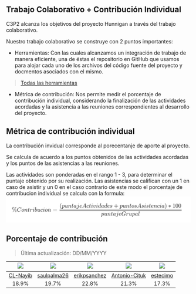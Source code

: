 ## Trabajo Colaborativo + Contribución Individual

C3P2 alcanza los objetivos del proyecto Hunnigan a través del trabajo colaborativo.

Nuestro trabajo colaborativo se construye con 2 puntos importantes:

- Herramientas: Con las cuales alcanzamos un integración de trabajo de manera eficiente, una de éstas el repositorio en GitHub que usamos para alojar cada uno de los archivos del código fuente del proyecto y docmentos asociados con el mismo.
> [Todas las herramientas](./Herramientas.md)

- Métrica de contribución: Nos permite medir el porcentaje de contribución individual, considerando la finalización de las actividades acordadas y la asistencia a las reuniones correspondientes al desarrollo del proyecto.

## Métrica de contribución individual

La contribución invidual corresponde al porecentanje de aporte al proyecto.

Se calcula de acuerdo a los puntos obtenidos de las actividades acordadas y los puntos de las asistencias a las reuniones.

Las actividades son ponderadas en el rango 1 - 3, para determinar el puntaje obtenido por su realización. Las asistencias se califican con un 1 en caso de asistir y un 0 en el caso contrario de este modo el porcentaje de contribucion individual se calcula con la formula:
![formula de Porcentaje de Contribucion Individual](./Materiales/formulaPorcentajeIndividualFondoBlanco.jpg)

## Porcentaje de contribución

> Última actualización: DD/MM/YYYY

|[![](https://github.com/CL-Nayib.png?size=50)](https://github.com/CL-Nayib)|[![](https://github.com/saulpalma26.png?size=50)](https://github.com/saulpalma26)|[![](https://github.com/erikpsanchez.png?size=50)](https://github.com/erikpsanchez)|[![](https://github.com/Antonio-Cituk.png?size=50)](https://github.com/Antonio-Cituk)|[![](https://github.com/estecimo.png?size=50)](https://github.com/estecimo)|
|---|---|---|---|---|
|<div align="center">[CL-Nayib](https://github.com/CL-Nayib)</div>|<div align="center">[saulpalma26](https://github.com/saulpalma26)</div>|<div align="center">[erikpsanchez](https://github.com/erikpsanchez)</div>|<div align="center">[Antonio-Cituk](https://github.com/Antonio-Cituk)</div>|<div align="center">[estecimo](https://github.com/estecimo)</div>|
|<div align="center">18.9%</div>|<div align="center">19.7%</div>|<div align="center">22.8%</div>|<div align="center">21.3%</div>|<div align="center">17.3%</div>|
